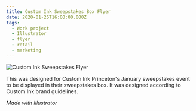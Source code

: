 ```yaml
---
title: Custom Ink Sweepstakes Box Flyer
date: 2020-01-25T16:00:00.000Z
tags:
  - Work project
  - Illustrator
  - flyer
  - retail
  - marketing
---
```

![Custom Ink Sweepstakes Flyer](/assets/customink-sweepstakes-flyer.png "Custom Ink Sweepstakes Flyer")

This was designed for Custom Ink Princeton's January sweepstakes event to be displayed in their sweepstakes box. It was designed according to Custom Ink brand guidelines.

*Made with Illustrator*